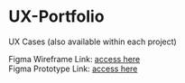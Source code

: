 # UX-Portfolio
UX Cases (also available within each project)

Figma Wireframe Link: [access here](https://www.figma.com/design/zRJm8u6fcuIesg54IpyyTe/UX-Productivity-App?node-id=0-1&t=yWh8T2lQfpoC09WL-1)  
Figma Prototype Link: [access here](https://www.figma.com/proto/zRJm8u6fcuIesg54IpyyTe/UX-Productivity-App?node-id=8-567&starting-point-node-id=8%3A567&t=KwjAWIAM6kyJeGPF-1)

